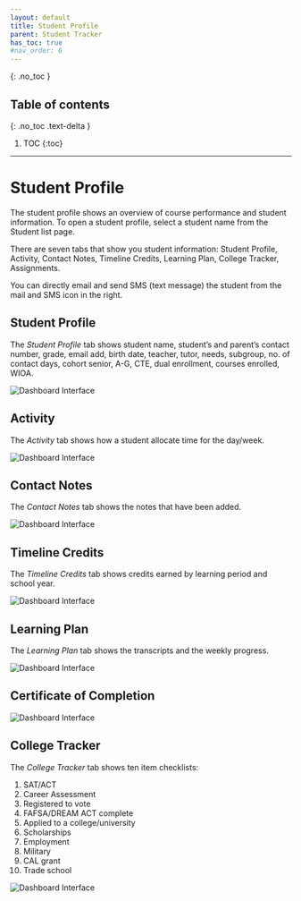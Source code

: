 ```yaml
---
layout: default
title: Student Profile
parent: Student Tracker
has_toc: true
#nav_order: 6
---
```


{: .no_toc }

## Table of contents
{: .no_toc .text-delta }

1. TOC
{:toc}

---

# Student Profile

The student profile shows an overview of course performance and student information. To open a student profile, select a student name from the Student list page.

There are seven tabs that show you student information: Student Profile, Activity, Contact Notes, Timeline Credits, Learning Plan, College Tracker, Assignments.

You can directly email and send SMS (text message) the student from the mail and SMS icon in the right.

## Student Profile
The *Student Profile* tab shows student name, student’s and parent’s contact number, grade, email add, birth date, teacher, tutor, needs, subgroup, no. of contact days, cohort senior, A-G, CTE, dual enrollment, courses enrolled, WIOA.

![Dashboard Interface]({{site.baseurl}}/assets/images/student-profile/student-profile.main.png)

## Activity
The *Activity* tab shows how a student allocate time for the day/week.

![Dashboard Interface]({{site.baseurl}}/assets/images/student-profile/student-profile.activity_1.png)

## Contact Notes
The *Contact Notes* tab shows the notes that have been added.

![Dashboard Interface]({{site.baseurl}}/assets/images/student-profile/student-profile.contact-notes_3.png)

## Timeline Credits
The *Timeline Credits* tab shows credits earned by learning period and school year.

![Dashboard Interface]({{site.baseurl}}/assets/images/student-profile/student-profile.timeline.credits_1.png)

## Learning Plan
The *Learning Plan* tab shows the transcripts and the weekly progress.

![Dashboard Interface]({{site.baseurl}}/assets/images/student-profile/student-profile.learning-plan_1.png)

## Certificate of Completion

![Dashboard Interface]({{site.baseurl}}/assets/images/student-profile/student-profile.CoC.png)

## College Tracker
The *College Tracker* tab shows ten item checklists:
1.  SAT/ACT
2.  Career Assessment
3.  Registered to vote
4.  FAFSA/DREAM ACT complete
5.  Applied to a college/university
6.  Scholarships
7.  Employment
8.  Military
9.  CAL grant
10. Trade school

![Dashboard Interface]({{site.baseurl}}/assets/images/student-profile/student-profile.college-tracker.png)
